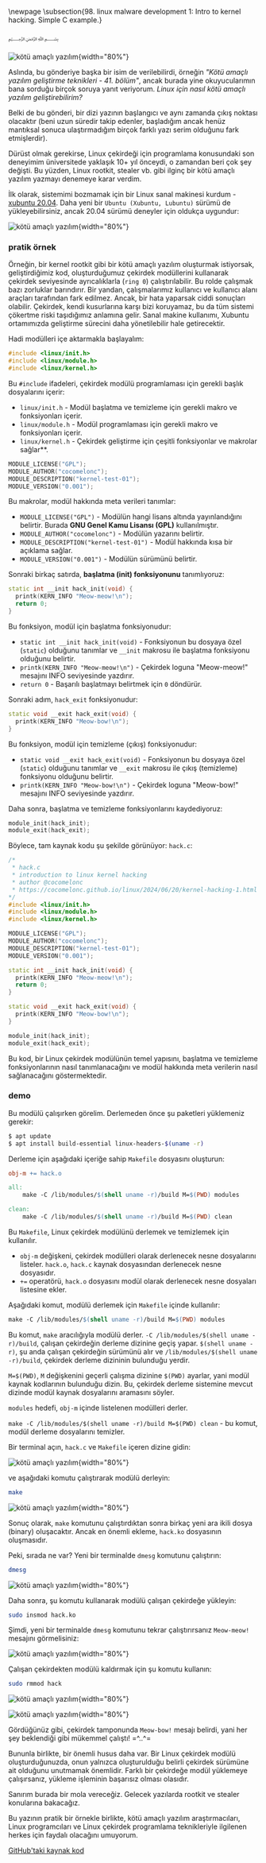 \newpage
\subsection{98. linux malware development 1: Intro to kernel hacking. Simple C example.}

﷽

![kötü amaçlı yazılım](./images/125/2024-06-21_00-30.png){width="80%"}      

Aslında, bu gönderiye başka bir isim de verilebilirdi, örneğin *"Kötü amaçlı yazılım geliştirme teknikleri - 41. bölüm"*, ancak burada yine okuyucularımın bana sorduğu birçok soruya yanıt veriyorum. *Linux için nasıl kötü amaçlı yazılım geliştirebilirim?*     

Belki de bu gönderi, bir dizi yazının başlangıcı ve aynı zamanda çıkış noktası olacaktır (beni uzun süredir takip edenler, başladığım ancak henüz mantıksal sonuca ulaştırmadığım birçok farklı yazı serim olduğunu fark etmişlerdir).      

Dürüst olmak gerekirse, Linux çekirdeği için programlama konusundaki son deneyimim üniversitede yaklaşık 10+ yıl önceydi, o zamandan beri çok şey değişti. Bu yüzden, Linux rootkit, stealer vb. gibi ilginç bir kötü amaçlı yazılım yazmayı denemeye karar verdim.    

İlk olarak, sistemimi bozmamak için bir Linux sanal makinesi kurdum - [xubuntu 20.04](https://xubuntu.org/). Daha yeni bir `Ubuntu (Xubuntu, Lubuntu)` sürümü de yükleyebilirsiniz, ancak 20.04 sürümü deneyler için oldukça uygundur:          

![kötü amaçlı yazılım](./images/125/2024-06-21_00-51.png){width="80%"}

### pratik örnek

Örneğin, bir kernel rootkit gibi bir kötü amaçlı yazılım oluşturmak istiyorsak, geliştirdiğimiz kod, oluşturduğumuz çekirdek modüllerini kullanarak çekirdek seviyesinde ayrıcalıklarla (`ring 0`) çalıştırılabilir. Bu rolde çalışmak bazı zorluklar barındırır. Bir yandan, çalışmalarımız kullanıcı ve kullanıcı alanı araçları tarafından fark edilmez. Ancak, bir hata yaparsak ciddi sonuçları olabilir. Çekirdek, kendi kusurlarına karşı bizi koruyamaz, bu da tüm sistemi çökertme riski taşıdığımız anlamına gelir. Sanal makine kullanımı, Xubuntu ortamımızda geliştirme sürecini daha yönetilebilir hale getirecektir.    

Hadi modülleri içe aktarmakla başlayalım:    

```cpp
#include <linux/init.h>
#include <linux/module.h>
#include <linux/kernel.h>
```

Bu `#include` ifadeleri, çekirdek modülü programlaması için gerekli başlık dosyalarını içerir:
- `linux/init.h` - Modül başlatma ve temizleme için gerekli makro ve fonksiyonları içerir.    
- `linux/module.h` - Modül programlaması için gerekli makro ve fonksiyonları içerir.     
- `linux/kernel.h` - Çekirdek geliştirme için çeşitli fonksiyonlar ve makrolar sağlar**.    

```cpp
MODULE_LICENSE("GPL");
MODULE_AUTHOR("cocomelonc");
MODULE_DESCRIPTION("kernel-test-01");
MODULE_VERSION("0.001");
```

Bu makrolar, modül hakkında meta verileri tanımlar:    

- `MODULE_LICENSE("GPL")` - Modülün hangi lisans altında yayınlandığını belirtir. Burada **GNU Genel Kamu Lisansı (GPL)** kullanılmıştır.    
- `MODULE_AUTHOR("cocomelonc")` - Modülün yazarını belirtir.     
- `MODULE_DESCRIPTION("kernel-test-01")` - Modül hakkında kısa bir açıklama sağlar.     
- `MODULE_VERSION("0.001")` - Modülün sürümünü belirtir.      

Sonraki birkaç satırda, **başlatma (init) fonksiyonunu** tanımlıyoruz:     

```cpp
static int __init hack_init(void) {
  printk(KERN_INFO "Meow-meow!\n");
  return 0;
}
```

Bu fonksiyon, modül için başlatma fonksiyonudur:
- `static int __init hack_init(void)` - Fonksiyonun bu dosyaya özel (`static`) olduğunu tanımlar ve `__init` makrosu ile başlatma fonksiyonu olduğunu belirtir.      
- `printk(KERN_INFO "Meow-meow!\n")` - Çekirdek loguna "Meow-meow!" mesajını INFO seviyesinde yazdırır.    
- `return 0` - Başarılı başlatmayı belirtmek için `0` döndürür.    

Sonraki adım, `hack_exit` fonksiyonudur:    

```cpp
static void __exit hack_exit(void) {
  printk(KERN_INFO "Meow-bow!\n");
}
```

Bu fonksiyon, modül için temizleme (çıkış) fonksiyonudur:

- `static void __exit hack_exit(void)` - Fonksiyonun bu dosyaya özel (`static`) olduğunu tanımlar ve `__exit` makrosu ile çıkış (temizleme) fonksiyonu olduğunu belirtir.
- `printk(KERN_INFO "Meow-bow!\n")` - Çekirdek loguna "Meow-bow!" mesajını INFO seviyesinde yazdırır.    

Daha sonra, başlatma ve temizleme fonksiyonlarını kaydediyoruz:    

```cpp
module_init(hack_init);
module_exit(hack_exit);
```

Böylece, tam kaynak kodu şu şekilde görünüyor: `hack.c`:    

```cpp
/*
 * hack.c
 * introduction to linux kernel hacking
 * author @cocomelonc
 * https://cocomelonc.github.io/linux/2024/06/20/kernel-hacking-1.html
*/
#include <linux/init.h>
#include <linux/module.h>
#include <linux/kernel.h>

MODULE_LICENSE("GPL");
MODULE_AUTHOR("cocomelonc");
MODULE_DESCRIPTION("kernel-test-01");
MODULE_VERSION("0.001");

static int __init hack_init(void) {
  printk(KERN_INFO "Meow-meow!\n");
  return 0;
}

static void __exit hack_exit(void) {
  printk(KERN_INFO "Meow-bow!\n");
}

module_init(hack_init);
module_exit(hack_exit);
```

Bu kod, bir Linux çekirdek modülünün temel yapısını, başlatma ve temizleme fonksiyonlarının nasıl tanımlanacağını ve modül hakkında meta verilerin nasıl sağlanacağını göstermektedir.

### demo

Bu modülü çalışırken görelim. Derlemeden önce şu paketleri yüklemeniz gerekir:    

```bash
$ apt update
$ apt install build-essential linux-headers-$(uname -r)
```

Derleme için aşağıdaki içeriğe sahip `Makefile` dosyasını oluşturun:     

```makefile
obj-m += hack.o

all:
	make -C /lib/modules/$(shell uname -r)/build M=$(PWD) modules

clean:
	make -C /lib/modules/$(shell uname -r)/build M=$(PWD) clean
```

Bu `Makefile`, Linux çekirdek modülünü derlemek ve temizlemek için kullanılır.     
- `obj-m` değişkeni, çekirdek modülleri olarak derlenecek nesne dosyalarını listeler. `hack.o`, `hack.c` kaynak dosyasından derlenecek nesne dosyasıdır.
- `+=` operatörü, `hack.o` dosyasını modül olarak derlenecek nesne dosyaları listesine ekler.   

Aşağıdaki komut, modülü derlemek için `Makefile` içinde kullanılır:   

```makefile
make -C /lib/modules/$(shell uname -r)/build M=$(PWD) modules
```

Bu komut, `make` aracılığıyla modülü derler. `-C /lib/modules/$(shell uname -r)/build`, çalışan çekirdeğin derleme dizinine geçiş yapar. `$(shell uname -r)`, şu anda çalışan çekirdeğin sürümünü alır ve `/lib/modules/$(shell uname -r)/build`, çekirdek derleme dizininin bulunduğu yerdir.     

`M=$(PWD)`, `M` değişkenini geçerli çalışma dizinine `$(PWD)` ayarlar, yani modül kaynak kodlarının bulunduğu dizin. Bu, çekirdek derleme sistemine mevcut dizinde modül kaynak dosyalarını aramasını söyler.     

`modules` hedefi, `obj-m` içinde listelenen modülleri derler.    

`make -C /lib/modules/$(shell uname -r)/build M=$(PWD) clean` - bu komut, modül derleme dosyalarını temizler.     

Bir terminal açın, `hack.c` ve `Makefile` içeren dizine gidin:    

![kötü amaçlı yazılım](./images/125/2024-06-21_00-25.png){width="80%"}      

ve aşağıdaki komutu çalıştırarak modülü derleyin:    

```bash
make
```

![kötü amaçlı yazılım](./images/125/2024-06-21_00-26.png){width="80%"}      

Sonuç olarak, `make` komutunu çalıştırdıktan sonra birkaç yeni ara ikili dosya (binary) oluşacaktır. Ancak en önemli ekleme, `hack.ko` dosyasının oluşmasıdır.      

Peki, sırada ne var? Yeni bir terminalde `dmesg` komutunu çalıştırın:    

```bash
dmesg
```

![kötü amaçlı yazılım](./images/125/2024-06-21_00-27.png){width="80%"}      

Daha sonra, şu komutu kullanarak modülü çalışan çekirdeğe yükleyin:     

```bash
sudo insmod hack.ko
```

Şimdi, yeni bir terminalde `dmesg` komutunu tekrar çalıştırırsanız `Meow-meow!` mesajını görmelisiniz:     

![kötü amaçlı yazılım](./images/125/2024-06-21_00-27_1.png){width="80%"}      

Çalışan çekirdekten modülü kaldırmak için şu komutu kullanın:      

```bash
sudo rmmod hack
```

![kötü amaçlı yazılım](./images/125/2024-06-21_00-28.png){width="80%"}      

![kötü amaçlı yazılım](./images/125/2024-06-21_00-29.png){width="80%"}      

Gördüğünüz gibi, çekirdek tamponunda `Meow-bow!` mesajı belirdi, yani her şey beklendiği gibi mükemmel çalıştı! =^..^=     

Bununla birlikte, bir önemli husus daha var. Bir Linux çekirdek modülü oluşturduğunuzda, onun yalnızca oluşturulduğu belirli çekirdek sürümüne ait olduğunu unutmamak önemlidir. Farklı bir çekirdeğe modül yüklemeye çalışırsanız, yükleme işleminin başarısız olması olasıdır.        

Sanırım burada bir mola vereceğiz. Gelecek yazılarda rootkit ve stealer konularına bakacağız.      

Bu yazının pratik bir örnekle birlikte, kötü amaçlı yazılım araştırmacıları, Linux programcıları ve Linux çekirdek programlama teknikleriyle ilgilenen herkes için faydalı olacağını umuyorum.    

[GitHub'taki kaynak kod](https://github.com/cocomelonc/meow/tree/master/2024-06-20-linux-kernel-hacking-1)
